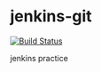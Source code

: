 # jenkins-git

[![Build Status](http://ec2-3-73-146-193.eu-central-1.compute.amazonaws.com/buildStatus/icon?job=fibonacci-pipeline)](http://ec2-3-73-146-193.eu-central-1.compute.amazonaws.com/job/fibonacci-pipeline/)

jenkins practice
